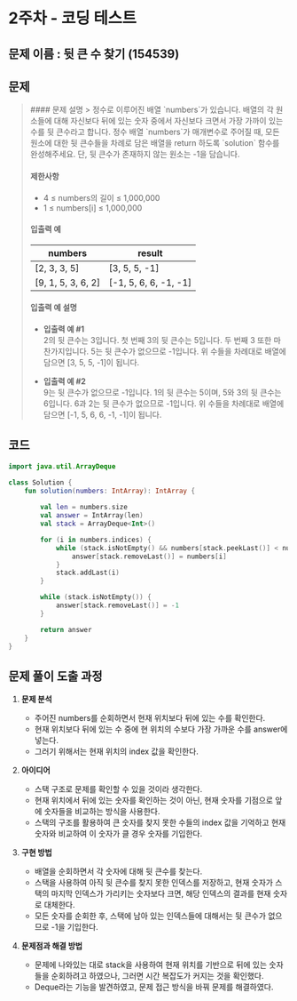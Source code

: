 # 2주차 - 코딩 테스트

## 문제 이름 : 뒷 큰 수 찾기 (154539)

## 문제
<blockquote>
#### 문제 설명
> 정수로 이루어진 배열 `numbers`가 있습니다. 배열의 각 원소들에 대해 자신보다 뒤에 있는 숫자 중에서 자신보다 크면서 가장 가까이 있는 수를 뒷 큰수라고 합니다. 정수 배열 `numbers`가 매개변수로 주어질 때, 모든 원소에 대한 뒷 큰수들을 차례로 담은 배열을 return 하도록 `solution` 함수를 완성해주세요. 단, 뒷 큰수가 존재하지 않는 원소는 -1을 담습니다.

#### 제한사항
- 4 ≤ numbers의 길이 ≤ 1,000,000
- 1 ≤ numbers[i] ≤ 1,000,000

#### 입출력 예
| numbers                | result                |
|------------------------|-----------------------|
| [2, 3, 3, 5]           | [3, 5, 5, -1]         |
| [9, 1, 5, 3, 6, 2]     | [-1, 5, 6, 6, -1, -1] |

#### 입출력 예 설명
- **입출력 예 #1**  
  2의 뒷 큰수는 3입니다. 첫 번째 3의 뒷 큰수는 5입니다. 두 번째 3 또한 마찬가지입니다. 5는 뒷 큰수가 없으므로 -1입니다. 위 수들을 차례대로 배열에 담으면 [3, 5, 5, -1]이 됩니다.

- **입출력 예 #2**  
  9는 뒷 큰수가 없으므로 -1입니다. 1의 뒷 큰수는 5이며, 5와 3의 뒷 큰수는 6입니다. 6과 2는 뒷 큰수가 없으므로 -1입니다. 위 수들을 차례대로 배열에 담으면 [-1, 5, 6, 6, -1, -1]이 됩니다.
</blockquote>

## 코드

```kotlin
import java.util.ArrayDeque

class Solution {
    fun solution(numbers: IntArray): IntArray {
        
        val len = numbers.size
        val answer = IntArray(len)
        val stack = ArrayDeque<Int>()

        for (i in numbers.indices) {
            while (stack.isNotEmpty() && numbers[stack.peekLast()] < numbers[i]) {
                answer[stack.removeLast()] = numbers[i]
            }
            stack.addLast(i)
        }

        while (stack.isNotEmpty()) {
            answer[stack.removeLast()] = -1
        }

        return answer
    }
}
```

## 문제 풀이 도출 과정
1. **문제 분석**
    - 주어진 numbers를 순회하면서 현재 위치보다 뒤에 있는 수를 확인한다.
    - 현재 위치보다 뒤에 있는 수 중에 현 위치의 수보다 가장 가까운 수를 answer에 넣는다.
    - 그러기 위해서는 현재 위치의 index 값을 확인한다.

2. **아이디어**
    - 스택 구조로 문제를 확인할 수 있을 것이라 생각한다.
    - 현재 위치에서 뒤에 있는 숫자를 확인하는 것이 아닌, 현재 숫자를 기점으로 앞에 숫자들을 비교하는 방식을 사용한다.
    - 스택의 구조를 활용하여 큰 숫자를 찾지 못한 수들의 index 값을 기억하고 현재 숫자와 비교하여 이 숫자가 클 경우 숫자를 기입한다.

3. **구현 방법**
    - 배열을 순회하면서 각 숫자에 대해 뒷 큰수를 찾는다.
    - 스택을 사용하여 아직 뒷 큰수를 찾지 못한 인덱스를 저장하고, 현재 숫자가 스택의 마지막 인덱스가 가리키는 숫자보다 크면, 해당 인덱스의 결과를 현재 숫자로 대체한다.
    - 모든 숫자를 순회한 후, 스택에 남아 있는 인덱스들에 대해서는 뒷 큰수가 없으므로 -1을 기입한다.

4. **문제점과 해결 방법**
    - 문제에 나와있는 대로 stack을 사용하여 현재 위치를 기반으로 뒤에 있는 숫자들을 순회하려고 하였으나, 그러면 시간 복잡도가 커지는 것을 확인했다.
    - Deque라는 기능을 발견하였고, 문제 접근 방식을 바꿔 문제를 해결하였다.
